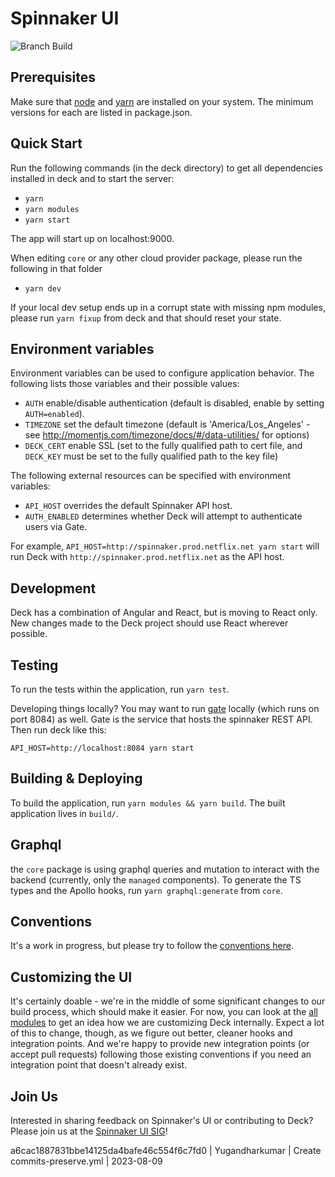 # Spinnaker UI

![Branch Build](https://github.com/spinnaker/deck/workflows/Branch%20Build/badge.svg)

## Prerequisites

Make sure that [node](http://nodejs.org/download/) and [yarn](https://yarnpkg.com/en/docs/install) are installed on your system.
The minimum versions for each are listed in package.json.

## Quick Start

Run the following commands (in the deck directory) to get all dependencies installed in deck and to start the server:

- `yarn`
- `yarn modules`
- `yarn start`

The app will start up on localhost:9000.

When editing `core` or any other cloud provider package, please run the following in that folder

- `yarn dev`

If your local dev setup ends up in a corrupt state with missing npm modules, please run `yarn fixup` from deck and that
should reset your state.

## Environment variables

Environment variables can be used to configure application behavior. The following lists those variables and their possible values:

- `AUTH` enable/disable authentication (default is disabled, enable by setting `AUTH=enabled`).
- `TIMEZONE` set the default timezone (default is 'America/Los_Angeles' - see http://momentjs.com/timezone/docs/#/data-utilities/ for options)
- `DECK_CERT` enable SSL (set to the fully qualified path to cert file, and `DECK_KEY` must be set to the fully qualified path to the key file)

The following external resources can be specified with environment variables:

- `API_HOST` overrides the default Spinnaker API host.
- `AUTH_ENABLED` determines whether Deck will attempt to authenticate users via Gate.

For example, `API_HOST=http://spinnaker.prod.netflix.net yarn start` will run Deck with `http://spinnaker.prod.netflix.net` as the API host.

## Development

Deck has a combination of Angular and React, but is moving to React only. New changes made to the Deck project should use React wherever possible.

## Testing

To run the tests within the application, run `yarn test`.

Developing things locally? You may want to run [gate](https://github.com/spinnaker/gate) locally (which runs on port 8084) as well.
Gate is the service that hosts the spinnaker REST API.
Then run deck like this:

```
API_HOST=http://localhost:8084 yarn start
```

## Building &amp; Deploying

To build the application, run `yarn modules && yarn build`.
The built application lives in `build/`.

## Graphql

the `core` package is using graphql queries and mutation to interact with the backend (currently, only the `managed` components).
To generate the TS types and the Apollo hooks, run `yarn graphql:generate` from `core`.

## Conventions

It's a work in progress, but please try to follow the [conventions here](https://github.com/spinnaker/deck/wiki/Conventions).

## Customizing the UI

It's certainly doable - we're in the middle of some significant changes to our build process, which should make it easier.
For now, you can look at the [all modules](https://github.com/spinnaker/deck/tree/master/packages/) to
get an idea how we are customizing Deck internally. Expect a lot of this to change, though, as we figure out better, cleaner
hooks and integration points. And we're happy to provide new integration points (or accept pull requests) following
those existing conventions if you need an integration point that doesn't already exist.

## Join Us

Interested in sharing feedback on Spinnaker's UI or contributing to Deck?
Please join us at the [Spinnaker UI SIG](https://github.com/spinnaker/governance/tree/master/sig-ui-ux)!



a6cac1887831bbe14125da4bafe46c554f6c7fd0 | Yugandharkumar | Create commits-preserve.yml | 2023-08-09 